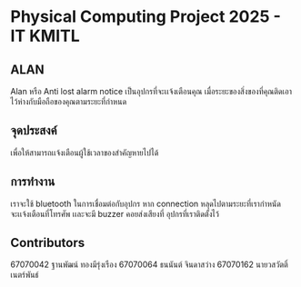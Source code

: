 # Physical Computing Project 2025 - IT KMITL
## ALAN
Alan หรือ Anti lost alarm notice เป็นอุปกรที่จะเเจ้งเตือนคุณ
เมื่อระยะของสิ่งของที่คุณติดเอาไว้ห่างกับมือถือของคุณตามระยะที่กำหนด
## จุดประสงค์
เพื่อให้สามารถเเจ้งเตือนผู้ใช้เวลาของสำคัญหายไปได้
## การทำงาน
เราจะใช้ bluetooth ในการเชื่อมต่อกับอุปกร หาก connection หลุดไปตามระยะที่เรากำหนัดจะเเจ้งเตือนที่โทรศัพ
เเละจะมี buzzer คอยส่งเสียงที่ อุปกรที่เราติดตั้งไว้
## Contributors
67070042 ฐานพัฒน์ ทองมีรุ่งเรือง
67070064 ธนนันต์ จินดาสว่าง
67070162 นายวสวัตติ์ เนตร์พันธ์
